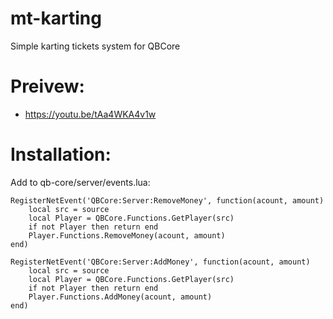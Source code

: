 # mt-karting
Simple karting tickets system for QBCore

# Preivew: 
- https://youtu.be/tAa4WKA4v1w

# Installation:

Add to qb-core/server/events.lua:
```
RegisterNetEvent('QBCore:Server:RemoveMoney', function(acount, amount)
    local src = source
    local Player = QBCore.Functions.GetPlayer(src)
    if not Player then return end
    Player.Functions.RemoveMoney(acount, amount)
end)

RegisterNetEvent('QBCore:Server:AddMoney', function(acount, amount)
    local src = source
    local Player = QBCore.Functions.GetPlayer(src)
    if not Player then return end
    Player.Functions.AddMoney(acount, amount)
end)
```
